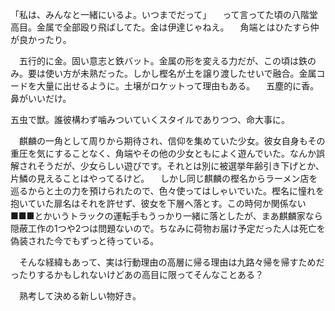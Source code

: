 「私は、みんなと一緒にいるよ。いつまでだって」
　って言ってた頃の八階堂高目。金属で全部殴り飛ばしてた。金は伊達じゃねえ。
　角端とはひたすら仲が良かったり。

　五行的に金。固い意志と鉄バット。金属の形を変える力だが、この頃は鉄のみ。要は使い方が未熟だった。しかし樫名が土を譲り渡したせいで融合。金属コードを大量に出せるように。土壌がロケットって理由もある。
　五塵的に香。鼻がいいだけ。

五虫で獣。誰彼構わず噛みついていくスタイルでありつつ、命大事に。


　麒麟の一角として周りから期待され、信仰を集めていた少女。彼女自身もその重圧を気にすることなく、角端やその他の少女ともによく遊んでいた。なんか誤解されそうだが、少女らしい遊びです。それとは別に被選挙年齢引き下げとか、片鱗の見えることはやってるけど。
　しかし同じ麒麟の樫名からラーメン店を巡るからと土の力を預けられたので、色々使ってはしゃいでいた。樫名に憧れを抱いていた扉名はそれを許せず、彼女を下層へ落とす。この時何か関係ない■■■とかいうトラックの運転手もうっかり一緒に落としたが、まあ麒麟家なら隠蔽工作の1つや2つは問題ないので。ちなみに荷物お届け予定だった人は死亡を偽装された今でもずっと待っている。

　そんな経緯もあって、実は行動理由の高層に帰る理由は九路々帰を帰すためだったりするかもしれないけどあの高目に限ってそんなことある？


　熟考して決める新しい物好き。


